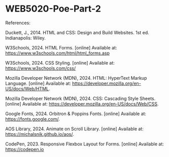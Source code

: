 # WEB5020-Poe-Part-2 


References: 

Duckett, J., 2014. HTML and CSS: Design and Build Websites. 1st ed. Indianapolis: Wiley.

W3Schools, 2024. HTML Forms. [online] Available at: https://www.w3schools.com/html/html_forms.asp 

W3Schools, 2024. CSS Styling. [online] Available at: https://www.w3schools.com/css/

Mozilla Developer Network (MDN), 2024. HTML: HyperText Markup Language. [online] Available at: https://developer.mozilla.org/en-US/docs/Web/HTML.

Mozilla Developer Network (MDN), 2024. CSS: Cascading Style Sheets. [online] Available at: https://developer.mozilla.org/en-US/docs/Web/CSS.

Google Fonts, 2024. Orbitron & Poppins Fonts. [online] Available at: https://fonts.google.com/.

AOS Library, 2024. Animate on Scroll Library. [online] Available at: https://michalsnik.github.io/aos/.

CodePen, 2023. Responsive Flexbox Layout for Forms. [online] Available at: https://codepen.io

